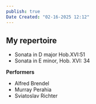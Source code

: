```yaml
---
publish: true
Date Created: "02-16-2025 12:12"
---
```

## My repertoire
- Sonata in D major Hob.XVI:51
- Sonata in E minor, Hob. XVI: 34

**Performers**
- Alfred Brendel
- Murray Perahia
- Sviatoslav Richter
